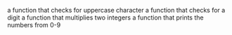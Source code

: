 a function that checks for uppercase character
a function that checks for a digit
a function that multiplies two integers
a function that prints the numbers from 0-9
